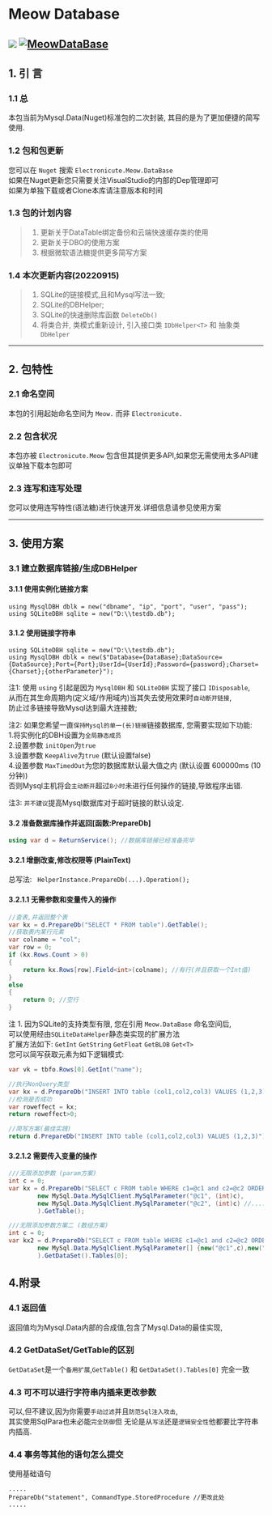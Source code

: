 ﻿# Meow Database 
![](https://img.shields.io/nuget/dt/Electronicute.Meow.DataBase)
[![MeowDataBase](https://github.com/DavidSciMeow/PowerfulMeowLibrary/actions/workflows/Db.yml/badge.svg?branch=master)](https://github.com/DavidSciMeow/PowerfulMeowLibrary/actions/workflows/Db.yml)
-----------

## 1. 引 言
### 1.1 总 
本包当前为Mysql.Data(Nuget)标准包的二次封装, 其目的是为了更加便捷的简写使用.  
### 1.2 包和包更新  
您可以在 `Nuget` 搜索 `Electronicute.Meow.DataBase`  
如果在Nuget更新您只需要关注VisualStudio的内部的Dep管理即可  
如果为单独下载或者Clone本库请注意版本和时间  
### 1.3 包的计划内容  
> 1. 更新关于DataTable绑定备份和云端快速缓存类的使用
> 1. 更新关于DBO的使用方案
> 1. 根据微软语法糖提供更多简写方案

### 1.4 本次更新内容(20220915)
> 1. SQLite的链接模式,且和Mysql写法一致;
> 1. SQLite的DBHelper;
> 1. SQLite的快速删除库函数 `DeleteDb()`
> 1. 将类合并, 类模式重新设计, 引入接口类 `IDbHelper<T>` 和 抽象类 `DbHelper`


----------

## 2. 包特性
### 2.1 命名空间   
本包的引用起始命名空间为 `Meow.` 而非 `Electronicute.`   
### 2.2 包含状况  
本包亦被 `Electronicute.Meow` 包含但其提供更多API,如果您无需使用太多API建议单独下载本包即可  
### 2.3 连写和连写处理  
您可以使用连写特性(语法糖)进行快速开发.详细信息请参见使用方案

----------

## 3. 使用方案
### 3.1 建立数据库链接/生成DBHelper  
#### 3.1.1 使用实例化链接方案  
```
using MysqlDBH dblk = new("dbname", "ip", "port", "user", "pass");
using SQLiteDBH sqlite = new("D:\\testdb.db");
```
#### 3.1.2 使用链接字符串  
```
using SQLiteDBH sqlite = new("D:\\testdb.db");
using MysqlDBH dblk = new($"Database={DataBase};DataSource={DataSource};Port={Port};UserId={UserId};Password={password};Charset={Charset};{otherParameter}");
```

注1: 使用 `using` 引起是因为 `MysqlDBH` 和 `SQLiteDBH` 实现了接口 `IDisposable`,  
从而在其生命周期内(定义域/作用域内)当其失去使用效果时`自动断开链接`,  
防止过多链接导致Mysql达到最大连接数;  

注2: 如果您希望一直`保持Mysql的单一(长)链接`链接数据库, 您需要实现如下功能:  
1.将实例化的DBH设置为`全局静态成员`   
2.设置参数 `initOpen`为`true`  
3.设置参数 `KeepAlive`为`true` (默认设置false)  
4.设置参数 `MaxTimedOut`为您的数据库默认最大值之内 (默认设置 600000ms (10分钟))  
否则Mysql主机将会`主动断开`超过`8小时`未进行任何操作的链接,导致程序出错.  

注3: `并不建议`提高Mysql数据库对于超时链接的默认设定.

#### 3.2 准备数据库操作并返回[函数:PrepareDb]
```csharp
using var d = ReturnService(); //数据库链接已经准备完毕
```
#### 3.2.1 增删改查,修改权限等 (PlainText)
总写法: ` HelperInstance.PrepareDb(...).Operation();`
#### 3.2.1.1 无需参数和变量传入的操作
```csharp
//查表,并返回整个表
var kx = d.PrepareDb("SELECT * FROM table").GetTable();
//获取表内某行元素
var colname = "col";
var row = 0;
if (kx.Rows.Count > 0)
{
    return kx.Rows[row].Field<int>(colname); //有行(并且获取一个Int值)
}
else
{
    return 0; //空行
}
```
注 1. 因为SQLite的支持类型有限, 您在引用 `Meow.DataBase` 命名空间后,  
可以使用经由`SQLiteDataHelper`静态类实现的扩展方法  
扩展方法如下: 
`GetInt` `GetString` `GetFloat` `GetBLOB` `Get<T>`  
您可以简写获取元素为如下逻辑模式:  
```csharp
var vk = tbfo.Rows[0].GetInt("name");
```
```csharp
//执行NonQuery类型
var kx = d.PrepareDb("INSERT INTO table (col1,col2,col3) VALUES (1,2,3)").ExecuteNonQuery();
//检测是否成功
var roweffect = kx;
return roweffect>0;

//简写方案(最佳实践)
return d.PrepareDb("INSERT INTO table (col1,col2,col3) VALUES (1,2,3)").ExecuteNonQuery()>0;
```
#### 3.2.1.2 需要传入变量的操作
```csharp
///无限添加参数 (param方案)
int c = 0;
var kx = d.PrepareDb("SELECT c FROM table WHERE c1=@c1 and c2=@c2 ORDER BY c DESC LIMIT 1",
		new MySql.Data.MySqlClient.MySqlParameter("@c1", (int)c),
		new MySql.Data.MySqlClient.MySqlParameter("@c2", (int)c) //.....
		).GetTable();
```
```csharp
///无限添加参数方案二 (数组方案)
int c = 0;
var kx2 = d.PrepareDb("SELECT c FROM table WHERE c1=@c1 and c2=@c2 ORDER BY c DESC LIMIT 1",
        new MySql.Data.MySqlClient.MySqlParameter[] {new("@c1",c),new("@c2",c)}
        ).GetDataSet().Tables[0];
```

## 4.附录
### 4.1 返回值
返回值均为Mysql.Data内部的合成值,包含了Mysql.Data的最佳实现,
### 4.2 GetDataSet/GetTable的区别
`GetDataSet`是一个`备用扩展`,`GetTable()` 和 `GetDataSet().Tables[0]` 完全一致
### 4.3 可不可以进行字符串内插来更改参数
可以,但不建议,因为你需要`手动过滤`并且`防范Sql注入攻击`,  
其实使用SqlPara也未必能`完全防御`但 无论是从`写法`还是`逻辑安全性`他都要比字符串内插高.
### 4.4 事务等其他的语句怎么提交
使用基础语句
```
.....
PrepareDb("statement", CommandType.StoredProcedure //更改此处
.....	
```